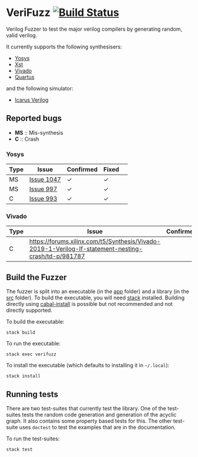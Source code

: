 # VeriFuzz [![Build Status](https://travis-ci.com/ymherklotz/verifuzz.svg?token=qfBKKGwxeWkjDsy7e16x&branch=master)](https://travis-ci.com/ymherklotz/verifuzz)

Verilog Fuzzer to test the major verilog compilers by generating random, valid
verilog.

It currently supports the following synthesisers:

- [Yosys](http://www.clifford.at/yosys/)
- [Xst](https://www.xilinx.com/support/documentation/sw_manuals/xilinx11/ise_c_using_xst_for_synthesis.htm)
- [Vivado](https://www.xilinx.com/products/design-tools/ise-design-suite.html)
- [Quartus](https://www.intel.com/content/www/us/en/programmable/downloads/download-center.html)

and the following simulator:

- [Icarus Verilog](http://iverilog.icarus.com)

## Reported bugs

- **MS** :: Mis-synthesis
- **C** :: Crash

### Yosys

| Type | Issue                                                      | Confirmed | Fixed |   |
|------|------------------------------------------------------------|-----------|-------|---|
| MS   | [Issue 1047](https://github.com/YosysHQ/yosys/issues/1047) | ✓         | ✓     |   |
| MS   | [Issue 997](https://github.com/YosysHQ/yosys/issues/997)   | ✓         | ✓     |   |
| C    | [Issue 993](https://github.com/YosysHQ/yosys/issues/993)   | ✓         | ✓     |   |

### Vivado

| Type | Issue                                                                                               | Confirmed | Fixed |
|------|-----------------------------------------------------------------------------------------------------|-----------|-------|
| C    | https://forums.xilinx.com/t5/Synthesis/Vivado-2019-1-Verilog-If-statement-nesting-crash/td-p/981787 |           |       |

## Build the Fuzzer

The fuzzer is split into an executable (in the [app](/app) folder) and a
library (in the [src](/src) folder). To build the executable, you will need
[stack](https://docs.haskellstack.org/en/stable/README/) installed. Building
directly using [cabal-install](https://www.haskell.org/cabal/download.html) is
possible but not recommended and not directly supported.

To build the executable:

```
stack build
```

To run the executable:

```
stack exec verifuzz
```

To install the executable (which defaults to installing it in `~/.local`):

```
stack install
```

## Running tests

There are two test-suites that currently test the library. One of the
test-suites tests the random code generation and generation of the acyclic
graph. It also contains some property based tests for this. The other test-suite
uses `doctest` to test the examples that are in the documentation.

To run the test-suites:

```
stack test
```
